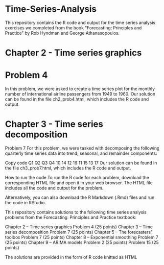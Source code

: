# Time-Series-Analysis

This repository contains the R code and output for the time series analysis exercises we completed from the book "Forecasting: Principles and Practice" by Rob Hyndman and George Athanasopoulos.

# Chapter 2 - Time series graphics

# Problem 4
In this problem, we were asked to create a time series plot for the monthly number of international airline passengers from 1949 to 1960. Our solution can be found in the file ch2_prob4.html, which includes the R code and output.

# Chapter 3 - Time series decomposition
Problem 7
For this problem, we were tasked with decomposing the following quarterly time series data into trend, seasonal, and remainder components:

Copy code
Q1  Q2  Q3  Q4
10  14  12  16
11  15  13  17
Our solution can be found in the file ch3_prob7.html, which includes the R code and output.

How to run the code
To run the R code for each problem, download the corresponding HTML file and open it in your web browser. The HTML file includes all the code and output for the problem.

Alternatively, you can also download the R Markdown (.Rmd) files and run the code in RStudio.

This repository contains solutions to the following time series analysis problems from the Forecasting: Principles and Practice textbook:

Chapter 2 – Time series graphics
Problem 4 (25 points)
Chapter 3 – Time series decomposition
Problem 7 (25 points)
Chapter 5 – The forecasters’ toolbox
Problem 7 (25 points)
Chapter 8 – Exponential smoothing
Problem 7 (25 points)
Chapter 9 – ARIMA models
Problem 2 (25 points)
Problem 15 (25 points)

The solutions are provided in the form of R code knitted as HTML
